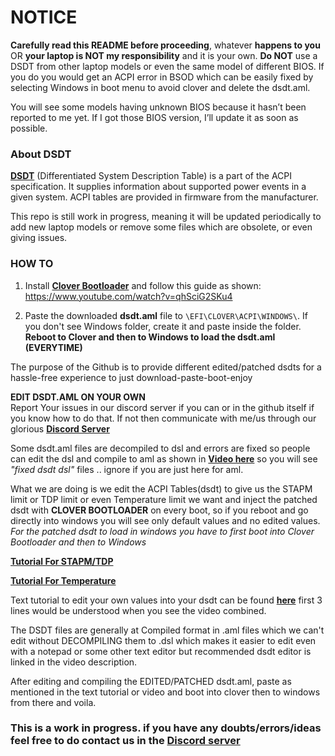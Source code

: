 # NOTICE
**Carefully read this README before proceeding**, whatever **happens to you** OR **your laptop is NOT my responsibility** and it is your own. **Do NOT** use a DSDT from other laptop models or even the same model of different BIOS. If you do you would get an ACPI error in BSOD which can be easily fixed by selecting Windows in boot menu to avoid clover and delete the dsdt.aml.

You will see some models having unknown BIOS because it hasn’t been reported to me yet. If I got those BIOS version, I’ll update it as soon as possible.

### About DSDT

[**DSDT**](https://wiki.archlinux.org/index.php/DSDT) (Differentiated System Description Table) is a part of the ACPI specification. It supplies information about supported power events in a given system. ACPI tables are provided in firmware from the manufacturer.

This repo is still work in progress, meaning it will be updated periodically to add new laptop models or remove some files which are obsolete, or even giving issues. 

### HOW TO 

1. Install [**Clover Bootloader**](https://drive.google.com/file/d/1RyMn8D_9jE3nce1-ebiNq6CMzyAqfPfW/view) and follow this guide as shown: https://www.youtube.com/watch?v=qhSciG2SKu4

2. Paste the downloaded **dsdt.aml** file to `\EFI\CLOVER\ACPI\WINDOWS\`. If you don't see Windows folder, create it and paste inside the folder. **Reboot to Clover and then to Windows to load the dsdt.aml (EVERYTIME)**

The purpose of the Github is to provide different edited/patched dsdts for a hassle-free experience to just download-paste-boot-enjoy  

**EDIT DSDT.AML ON YOUR OWN**  
Report Your issues in our discord server if you can or in the github itself if you know how to do that. If not then communicate with me/us through our glorious [**Discord Server**](https://discord.gg/qEAfkuA)

Some dsdt.aml files are decompiled to dsl and errors are fixed so people can edit the dsl and compile to aml as shown in [**Video here**](https://www.youtube.com/watch?v=Oerq0w140EI) so you will see *"fixed dsdt dsl"* files .. ignore if you are just here for aml.

What we are doing is we edit the ACPI Tables(dsdt) to give us the STAPM limit or TDP limit or even Temperature limit we want and inject the patched dsdt with **CLOVER BOOTLOADER** on every boot, so if you reboot and go directly into windows you will see only default values and no edited values. *For the patched dsdt to load in windows you have to first boot into Clover Bootloader and then to Windows*

[**Tutorial For STAPM/TDP**](https://www.youtube.com/watch?v=Jre0QfLdJ5A) 

[**Tutorial For Temperature**](https://www.youtube.com/watch?v=w_vV_xpwiho)

Text tutorial to edit your own values into your dsdt can be found [**here**](https://pastebin.com/3wB2k7Ei) first 3 lines would be understood when you see the video combined.

The DSDT files are generally at Compiled format in .aml files which we can't edit without DECOMPILING them to .dsl which makes it easier to edit even with a notepad or some other text editor but recommended dsdt editor is linked in the video description.

After editing and compiling the EDITED/PATCHED dsdt.aml, paste as mentioned in the text tutorial or video and boot into clover then to windows from there and voila.

### This is a work in progress. if you have any doubts/errors/ideas feel free to do contact us in the [Discord server](https://discord.gg/qEAfkuA)
